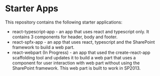 # Starter Apps

This repository contains the following starter applications:
* react-typescript-app - an app that uses react and typescript only. It contains 3 components for header, body and footer.
* react-spfx-app - an app that uses react, typescript and the SharePoint framework to build a web part. 
* react-webpart (In Progress) - an app that used the create-react-app scaffolding tool and updates it to build a web part that uses a component for user interaction with web part without using the SharePoint framework. This web part is built to work in SP2013.
